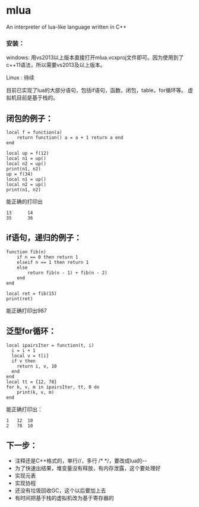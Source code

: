 # mlua
An interpreter of lua-like language written in C++ 

### 安装：

windows:  用vs2013以上版本直接打开mlua.vcxproj文件即可。因为使用到了c++11语法，所以需要vs2013及以上版本。

Linux :  待续

目前已实现了lua的大部分语句，包括if语句，函数，闭包，table，for循环等。 虚拟机目前是基于栈的。

## 闭包的例子：

```
local f = function(a)
    return function() a = a + 1 return a end 
end

local up = f(12)
local n1 = up()
local n2 = up()
print(n1, n2)
up = f(34)
local n1 = up()
local n2 = up()
print(n1, n2)
```
能正确的打印出
```
13      14
35      36
```

## if语句，递归的例子：
```
function fib(n)
    if n == 0 then return 1
    elseif n == 1 then return 1
    else 
        return fib(n - 1) + fib(n - 2)
    end
end

local ret = fib(15)
print(ret)
```
能正确打印出987

## 泛型for循环：
```
local ipairsIter = function(t, i)
  i = i + 1
  local v = t[i]
  if v then
    return i, v, 10
  end
end
local tt = {12, 78}
for k, v, m in ipairsIter, tt, 0 do
    print(k, v, m)
end
```
能正确打印出：
```
1   12  10
2   78  10
```

## 下一步：

+ 注释还是C++格式的，单行//，多行 /* */，要改成lua的--
+ 为了快速出结果，堆变量没有释放，有内存泄露，这个要处理好
+ 实现元表
+ 实现协程
+ 还没有垃圾回收GC，这个以后要加上去
+ 有时间把基于栈的虚拟机改为基于寄存器的

